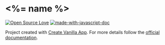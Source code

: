 # <%= name %>
[![Open Source Love](https://badges.frapsoft.com/os/mit/mit.svg?v=102)](https://github.com/ellerbrock/open-source-badge/)
[![made-with-javascript-doc](https://img.shields.io/badge/Made%20with-Javascript-1f425f.svg)](https://www.sphinx-doc.org/)

Project created with [Create Vanilla App](https://github.com/grandemayta/create-vanilla-app.git).
For more details follow the [official documentation](https://github.com/grandemayta/create-vanilla-app#getting-started).